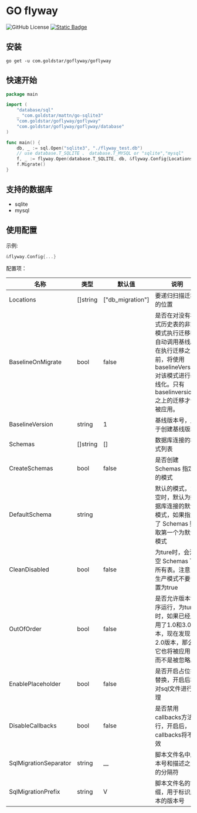 # GO flyway

![GitHub License](https://img.shields.io/github/license/goflyway/goflyway)
[![Static Badge](https://img.shields.io/badge/go.dev-reference-blue?style=flat)](https://pkg.go.dev/com.goldstar/goflyway/goflyway)

## 安装

```shell
go get -u com.goldstar/goflyway/goflyway
```

## 快速开始

```go
package main

import (
	"database/sql"
	_ "com.goldstar/mattn/go-sqlite3"
	"com.goldstar/goflyway/goflyway"
	"com.goldstar/goflyway/goflyway/database"
)

func main() {
	db, _ := sql.Open("sqlite3", "./flyway_test.db")
	// use database.T_SQLITE 、 database.T_MYSQL or "sqlite","mysql"
	f, _ := flyway.Open(database.T_SQLITE, db, &flyway.Config{Locations: []string{"db_migration"}})
	f.Migrate()
}
```

## 支持的数据库

- sqlite
- mysql

## 使用配置

示例:

```go
&flyway.Config{...}

```

配置项：

 名称                    | 类型       | 默认值              | 说明                                                                                          
-----------------------|----------|------------------|---------------------------------------------------------------------------------------------
 Locations             | []string | ["db_migration"] | 要递归扫描迁移的位置                                                                                  
 BaselineOnMigrate     | bool     | false            | 是否在对没有模式历史表的非空模式执行迁移时自动调用基线。在执行迁移之前，将使用baselineVersion对该模式进行基线化。只有baselinversion之上的迁移才会被应用。 
 BaselineVersion       | string   | 1                | 基线版本号，用于创建基线版本                                                                              
 Schemas               | []string | []               | 数据库连接的模式列表                                                                                  
 CreateSchemas         | bool     | false            | 是否创建 Schemas 指定的模式                                                                          
 DefaultSchema         | string   |                  | 默认的模式，为空时，默认为数据库连接的默认模式，如果指定了 Schemas 则取第一个为默认模式                                            
 CleanDisabled         | bool     | false            | 为ture时，会清空 Schemas 下所有表。注意：生产模式不要设置为true                                                    
 OutOfOrder            | bool     | false            | 是否允许版本乱序运行，为ture时，如果已经应用了1.0和3.0版本，现在发现了2.0版本，那么它也将被应用，而不是被忽略。                              
 EnablePlaceholder     | bool     | false            | 是否开启占位符替换，开启后将对sql文件进行处理                                                                    
 DisableCallbacks      | bool     | false            | 是否禁用callbacks方法执行，开启后，callbacks将不生效                                                         
 SqlMigrationSeparator | string   | __               | 脚本文件名中版本号和描述之间的分隔符                                                                          
 SqlMigrationPrefix    | string   | V                | 脚本文件名的前缀，用于标识脚本的版本号                                                                         
